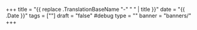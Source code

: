 +++
title = "{{ replace .TranslationBaseName "-" " " | title }}"
date = "{{ .Date }}"
tags = [""]
draft = "false" #debug
type = ""
banner = "banners/"
+++
